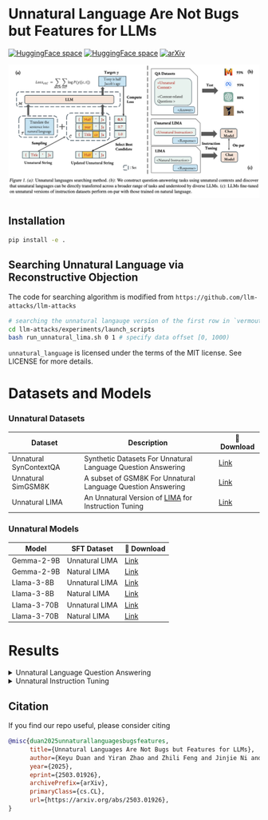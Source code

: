 # Unnatural Language Are Not Bugs but Features for LLMs


[![HuggingFace space](https://img.shields.io/badge/🤗-HuggingFace%20Datasets-yellow.svg)](https://huggingface.co/collections/vermouthdky/unnatural-language-67bbdf636dbc3ed024adb478)
[![HuggingFace space](https://img.shields.io/badge/🤗-HuggingFace%20Models-blue.svg)](https://huggingface.co/collections/vermouthdky/unnatural-lima-models-67c16233a4bb474653e9f458)
[![arXiv](https://img.shields.io/badge/arXiv-1234.56789-b31b1b.svg)](https://arxiv.org/abs/2503.01926)

![framework](./assets/framework.png)

## Installation

```bash
pip install -e .
```

## Searching Unnatural Language via Reconstructive Objection
The code for searching algorithm is modified from `https://github.com/llm-attacks/llm-attacks`

```bash
# searching the unnatural langauge version of the first row in `vermouthdky/Unnatural_LIMA`
cd llm-attacks/experiments/launch_scripts
bash run_unnatural_lima.sh 0 1 # specify data offset [0, 1000)
```

`unnatural_language` is licensed under the terms of the MIT license. See
LICENSE for more details.

# Datasets and Models
### Unnatural Datasets

| Dataset | Description | 🤗 Download |
|--------------|---------------|-----|
| Unnatural SynContextQA | Synthetic Datasets For Unnatural Language Question Answering | [Link](https://huggingface.co/datasets/vermouthdky/Unnatural_SynContextQA) |
| Unnatural SimGSM8K | A subset of GSM8K For Unnatural Language Question Answering | [Link](https://huggingface.co/datasets/vermouthdky/Unnatural_SimGSM8K) |
| Unnatural LIMA | An Unnatural Version of [LIMA](https://huggingface.co/datasets/GAIR/lima) for Instruction Tuning | [Link](https://huggingface.co/datasets/vermouthdky/Unnatural_LIMA) |

### Unnatural Models

| Model | SFT Dataset | 🤗 Download |
|--------------|---------------|----|
| Gemma-2-9B | Unnatural LIMA | [Link](https://huggingface.co/vermouthdky/gemma-2_unnatural_instruction_lima) |
| Gemma-2-9B | Natural LIMA | [Link](https://huggingface.co/vermouthdky/gemma-2_natural_instruction_lima) |
| Llama-3-8B | Unnatural LIMA | [Link](https://huggingface.co/vermouthdky/llama-3_unnatural_instruction_lima) |
| Llama-3-8B | Natural LIMA | [Link](https://huggingface.co/vermouthdky/llama-3_natural_instruction_lima) |
| Llama-3-70B | Unnatural LIMA | [Link](https://huggingface.co/vermouthdky/llama-3-70_unnatural_instruction_lima) |
| Llama-3-70B | Natural LIMA | [Link](https://huggingface.co/vermouthdky/llama-3-70_natural_instruction_lima) |


# Results

<details>
<summary>Unnatural Language Question Answering</summary>

An example from *Unnatural SimGSM8K* QA is shown as follows (left). The eval results are show in the right figure.
<div align='center'>
    <img src='./assets/example.png' width='30%'>
    <img src='./assets/qa_results.png' width='65%'>
</div>
</details>

<details>
<summary>Unnatural Instruction Tuning</summary>

We build an unnatural version of LIMA and tune models with various size using standard sft. The eval results on [Alpaca Eval 2.0 LC](https://github.com/tatsu-lab/alpaca_eval) and [MixEval](https://github.com/JinjieNi/MixEval) are show as follows. Tuned model weights are shown in Unnatural Models.

![](./assets/alpaca_eval.png)
![](./assets/mixeval.png)
</details>

## Citation

If you find our repo useful, please consider citing
```bibtex
@misc{duan2025unnaturallanguagesbugsfeatures,
      title={Unnatural Languages Are Not Bugs but Features for LLMs}, 
      author={Keyu Duan and Yiran Zhao and Zhili Feng and Jinjie Ni and Tianyu Pang and Qian Liu and Tianle Cai and Longxu Dou and Kenji Kawaguchi and Anirudh Goyal and J. Zico Kolter and Michael Qizhe Shieh},
      year={2025},
      eprint={2503.01926},
      archivePrefix={arXiv},
      primaryClass={cs.CL},
      url={https://arxiv.org/abs/2503.01926}, 
}
```
